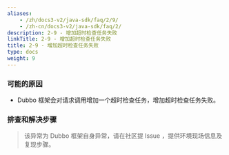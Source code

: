```yaml
---
aliases:
    - /zh/docs3-v2/java-sdk/faq/2/9/
    - /zh-cn/docs3-v2/java-sdk/faq/2/
description: 2-9 - 增加超时检查任务失败
linkTitle: 2-9 - 增加超时检查任务失败
title: 2-9 - 增加超时检查任务失败
type: docs
weight: 9
---
```






### 可能的原因

* Dubbo 框架会对请求调用增加一个超时检查任务，增加超时检查任务失败。

### 排查和解决步骤
> 该异常为 Dubbo 框架自身异常，请在社区提 Issue ，提供环境现场信息及复现步骤。